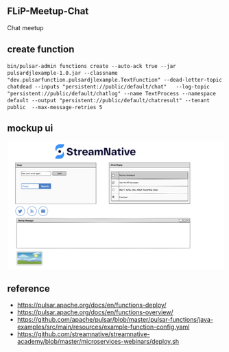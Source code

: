 ## FLiP-Meetup-Chat

Chat meetup

## create function

```
bin/pulsar-admin functions create --auto-ack true --jar pulsardjlexample-1.0.jar --classname "dev.pulsarfunction.pulsardjlexample.TextFunction" --dead-letter-topic chatdead --inputs "persistent://public/default/chat"   --log-topic "persistent://public/default/chatlog" --name TextProcess --namespace default --output "persistent://public/default/chatresult" --tenant public  --max-message-retries 5
```

## mockup ui

![mockup](https://github.com/tspannhw/FLiP-Meetup-Chat/raw/main/chatmockup.png)

## reference

* https://pulsar.apache.org/docs/en/functions-deploy/
* https://pulsar.apache.org/docs/en/functions-overview/
* https://github.com/apache/pulsar/blob/master/pulsar-functions/java-examples/src/main/resources/example-function-config.yaml
* https://github.com/streamnative/streamnative-academy/blob/master/microservices-webinars/deploy.sh
